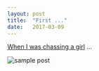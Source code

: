 ```yaml
---
layout: post
title:  "First ..."
date:   2017-03-09
---
```


[When I was chassing a girl](//chenyncv.cn) ...

![sample post]({{site.baseurl}}/images/heart.png)
